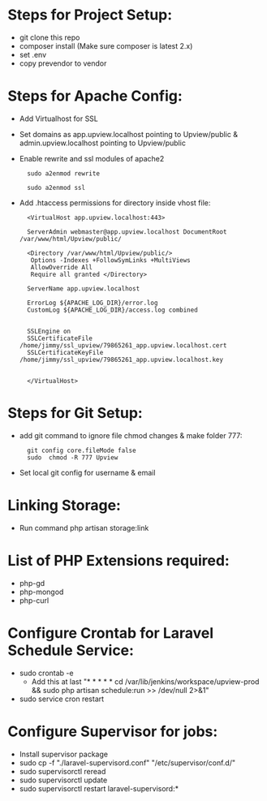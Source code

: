 
# Steps for Project Setup:

- git clone this repo
- composer install (Make sure composer is latest 2.x)
- set .env
- copy prevendor to vendor


# Steps for Apache Config:

- Add Virtualhost for SSL
- Set domains as app.upview.localhost pointing to Upview/public  & admin.upview.localhost pointing to Upview/public
- Enable rewrite and ssl modules of apache2

 

		sudo a2enmod rewrite

		sudo a2enmod ssl

- Add .htaccess permissions for directory inside vhost file:

		<VirtualHost app.upview.localhost:443>

		ServerAdmin webmaster@app.upview.localhost DocumentRoot /var/www/html/Upview/public/

		<Directory /var/www/html/Upview/public/>
         Options -Indexes +FollowSymLinks +MultiViews
         AllowOverride All
         Require all granted </Directory>

		ServerName app.upview.localhost

		ErrorLog ${APACHE_LOG_DIR}/error.log
		CustomLog ${APACHE_LOG_DIR}/access.log combined


		SSLEngine on
		SSLCertificateFile /home/jimmy/ssl_upview/79865261_app.upview.localhost.cert
		SSLCertificateKeyFile /home/jimmy/ssl_upview/79865261_app.upview.localhost.key


		</VirtualHost>



# Steps for Git Setup:

- add git command to ignore file chmod changes & make folder 777: 

	    git config core.fileMode false
    	sudo  chmod -R 777 Upview 

- Set local git config for username & email

# Linking Storage:

- Run command php artisan storage:link


# List of PHP Extensions required:

- php-gd
- php-mongod
- php-curl


# Configure Crontab for Laravel Schedule Service:

- sudo crontab -e
	- Add this at last "* * * * * cd /var/lib/jenkins/workspace/upview-prod && sudo php artisan schedule:run >> /dev/null 2>&1"
- sudo service cron restart


# Configure Supervisor for jobs:

- Install supervisor package
- sudo cp -f "./laravel-supervisord.conf" "/etc/supervisor/conf.d/"
- sudo supervisorctl reread
- sudo supervisorctl update
- sudo supervisorctl restart laravel-supervisord:*